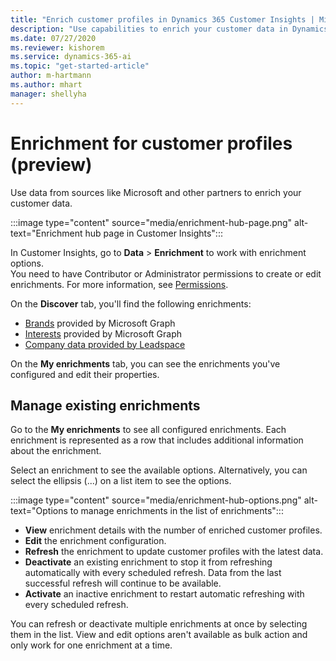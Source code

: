 ```yaml
---
title: "Enrich customer profiles in Dynamics 365 Customer Insights | Microsoft Docs"
description: "Use capabilities to enrich your customer data in Dynamics 365 Customer Insights."
ms.date: 07/27/2020
ms.reviewer: kishorem
ms.service: dynamics-365-ai
ms.topic: "get-started-article"
author: m-hartmann
ms.author: mhart
manager: shellyha
---
```


# Enrichment for customer profiles (preview)

Use data from sources like Microsoft and other partners to enrich your customer data.

:::image type="content" source="media/enrichment-hub-page.png" alt-text="Enrichment hub page in Customer Insights":::

In Customer Insights, go to **Data** > **Enrichment** to work with enrichment options.    
You need to have Contributor or Administrator permissions to create or edit enrichments. For more information, see [Permissions](permissions.md).

On the **Discover** tab, you'll find the following enrichments:

- [Brands](enrichment-microsoft-graph.md) provided by Microsoft Graph
- [Interests](enrichment-microsoft-graph.md) provided by Microsoft Graph
- [Company data provided by Leadspace](enrichment-leadspace.md)

On the **My enrichments** tab, you can see the enrichments you've configured and edit their properties.

## Manage existing enrichments

Go to the **My enrichments** to see all configured enrichments. Each enrichment is represented as a row that includes additional information about the enrichment.

Select an enrichment to see the available options. Alternatively, you can select the ellipsis (...) on a list item to see the options.

:::image type="content" source="media/enrichment-hub-options.png" alt-text="Options to manage enrichments in the list of enrichments":::

- **View** enrichment details with the number of enriched customer profiles.
- **Edit** the enrichment configuration.
- **Refresh** the enrichment to update customer profiles with the latest data.
- **Deactivate** an existing enrichment to stop it from refreshing automatically with every scheduled refresh. Data from the last successful refresh will continue to be available.
- **Activate** an inactive enrichment to restart automatic refreshing with every scheduled refresh.

You can refresh or deactivate multiple enrichments at once by selecting them in the list. View and edit options aren't available as bulk action and only work for one enrichment at a time.
